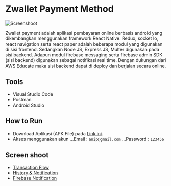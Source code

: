 # Zwallet Payment Method

![Screenshoot](https://github.com/hnifmaghfur/Zwallet-Android-RN/blob/master/src/assets/gallery/1.png)

Zwallet payment adalah aplikasi pembayaran online berbasis android yang dikembangkan menggunakan framework React Native. Redux, socket Io, react navigation serta react paper adalah beberapa modul yang digunakan di sisi frontend. Sedangkan Node JS, Express JS, Multer digunakan pada sisi backend. Adapun modul firebase messaging serta firebase admin SDK (sisi backend) digunakan sebagai notifikasi real time. Dengan dukungan dari AWS Educate maka sisi backend dapat di deploy dan berjalan secara online.

## Tools

- Visual Studio Code
- Postman
- Android Studio

## How to Run
- Download Aplikasi (APK File) pada [Link ini](https://drive.google.com/file/d/1u6N8_eHBA_wgxESFQfl6sERASuE7P16T/view?usp=sharing).
- Akses menggunakan akun
...Email     : `anip@gmail.com`
...Password  : `123456`
  
## Screen shoot

- [Transaction Flow](https://github.com/hnifmaghfur/Zwallet-Android-RN/blob/master/src/assets/gallery/2.png)
- [History & Notification](https://github.com/hnifmaghfur/Zwallet-Android-RN/blob/master/src/assets/gallery/3.png)
- [Firebase Notification](https://github.com/hnifmaghfur/Zwallet-Android-RN/blob/master/src/assets/gallery/4.png)
